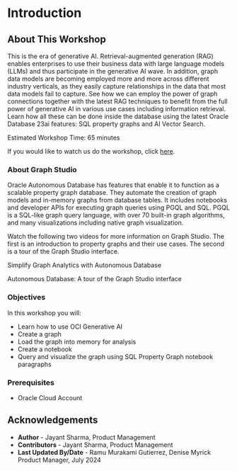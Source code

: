 # Introduction

## About This Workshop

<!---This workshop introduces key data modeling and analysis concepts using the interactive Graph Studio for working with graphs in an Autonomous Database, and the Generative AI service in OCI. It shows you how to use graph queries to enhance machine learning, vector search, RAG and LLMs for information retrieval. We will be looking at movie data, and identifying the right movie to recommend to our customers.--->
This is the era of generative AI. Retrieval-augmented generation (RAG) enables enterprises to use their business data with large language models (LLMs) and thus participate in the generative AI wave. In addition, graph data models are becoming employed more and more across different industry verticals, as they easily capture relationships in the data that most data models fail to capture. See how we can employ the power of graph connections together with the latest RAG techniques to benefit from the full power of generative AI in various use cases including information retrieval. Learn how all these can be done inside the database using the latest Oracle Database 23ai features: SQL property graphs and AI Vector Search.

Estimated Workshop Time: 65 minutes

<if type="odbw">If you would like to watch us do the workshop, click [here](https://youtu.be/Ymk9TE9Q2K4).</if>

### About Graph Studio

Oracle Autonomous Database has features that enable it to function as a scalable property graph database. They automate the creation of graph models and in-memory graphs from database tables. It includes notebooks and developer APIs for executing graph queries using PGQL and SQL. PGQL is a SQL-like graph query language, with over 70 built-in graph algorithms, and many visualizations including native graph visualization.

Watch the following two videos for more information on Graph Studio. The first is an introduction to property graphs and their use cases. The second is a tour of the Graph Studio interface.

Simplify Graph Analytics with Autonomous Database

[](youtube:eCd-969hrak)

Autonomous Database: A tour of the Graph Studio interface

[](youtube:S6Q-IJcBkU0)

### Objectives

In this workshop you will:

* Learn how to use OCI Generative AI
* Create a graph
* Load the graph into memory for analysis
* Create a notebook
* Query and visualize the graph using SQL Property Graph notebook paragraphs

### Prerequisites

* Oracle Cloud Account
<!---
* A database user with the correct roles and privileges for working with **Graph Studio**. That is, successful completion of Lab 1 of the [Get Started with Graph Studio workshop](https://oracle-livelabs.github.io/adb/shared/adb-graph/workshops/freetier/index.html?lab=lab-1-create-graph-user)
--->

## Acknowledgements
* **Author** - Jayant Sharma, Product Management
* **Contributors** -  Jayant Sharma, Product Management
* **Last Updated By/Date** - Ramu Murakami Gutierrez, Denise Myrick Product Manager, July 2024
